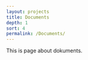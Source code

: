 ```yaml
---
layout: projects
title: Documents
depth: 1
sort: 4
permalink: /Documents/
---
```


This is page about dokuments.
